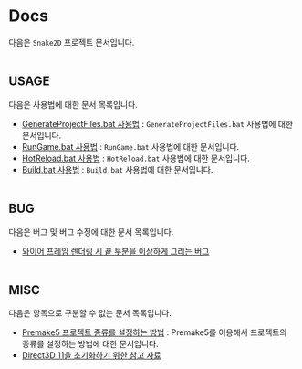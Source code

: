 # Docs

다음은 `Snake2D` 프로젝트 문서입니다.
<br><br>


## USAGE

다음은 사용법에 대한 문서 목록입니다.

- [GenerateProjectFiles.bat 사용법](./[USAGE]%20GenerateProjectFiles.bat%20사용법/README.md) : `GenerateProjectFiles.bat` 사용법에 대한 문서입니다.
- [RunGame.bat 사용법](./[USAGE]%20RunGame.bat%20사용법/README.md) : `RunGame.bat` 사용법에 대한 문서입니다.
- [HotReload.bat 사용법](./[USAGE]%20HotReload.bat%20사용법/README.md) : `HotReload.bat` 사용법에 대한 문서입니다.
- [Build.bat 사용법](./[USAGE]%20Build.bat%20사용법/README.md) : `Build.bat` 사용법에 대한 문서입니다.
<br><br>


## BUG

다음은 버그 및 버그 수정에 대한 문서 목록입니다.

- [와이어 프레임 렌더링 시 끝 부분을 이상하게 그리는 버그](./[BUG]%20와이어%20프레임%20렌더링%20시%20끝%20부분을%20이상하게%20그리는%20버그/README.md)
<br><br>


## MISC

다음은 항목으로 구분할 수 없는 문서 목록입니다.

- [Premake5 프로젝트 종류를 설정하는 방법](./[MISC]%20Premake5%20프로젝트%20종류를%20설정하는%20방법/README.md) : Premake5를 이용해서 프로젝트의 종류를 설정하는 방법에 대한 문서입니다.
- [Direct3D 11을 초기화하기 위한 참고 자료](./[MISC]%20Direct3D%2011을%20초기화하기%20위한%20참고%20자료/README.md)